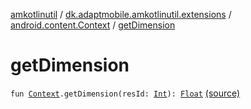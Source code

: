[amkotlinutil](../../index.md) / [dk.adaptmobile.amkotlinutil.extensions](../index.md) / [android.content.Context](index.md) / [getDimension](./get-dimension.md)

# getDimension

`fun `[`Context`](https://developer.android.com/reference/android/content/Context.html)`.getDimension(resId: `[`Int`](https://kotlinlang.org/api/latest/jvm/stdlib/kotlin/-int/index.html)`): `[`Float`](https://kotlinlang.org/api/latest/jvm/stdlib/kotlin/-float/index.html) [(source)](https://github.com/adaptmobile-organization/amkotlinutil/tree/master/amkotlinutil/amkotlinutil/src/main/java/dk/adaptmobile/amkotlinutil/extensions/ContextExtensions.kt#L54)